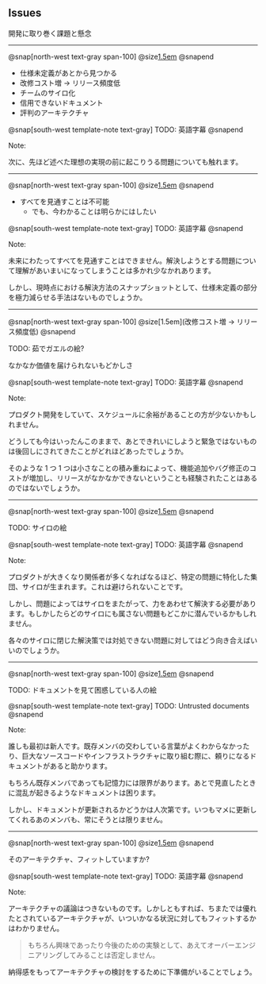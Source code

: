 ## Issues

開発に取り巻く課題と懸念

---

@snap[north-west text-gray span-100]
@size[1.5em](開発に取り巻く課題と懸念)
@snapend

* 仕様未定義があとから見つかる
* 改修コスト増 -> リリース頻度低
* チームのサイロ化
* 信用できないドキュメント
* 評判のアーキテクチャ

@snap[south-west template-note text-gray]
TODO: 英語字幕
@snapend

Note:

次に、先ほど述べた理想の実現の前に起こりうる問題についても触れます。

---

@snap[north-west text-gray span-100]
@size[1.5em](仕様未定義があとから見つかる)
@snapend

* すべてを見通すことは不可能
    * でも、今わかることは明らかにはしたい

@snap[south-west template-note text-gray]
TODO: 英語字幕
@snapend

Note:

未来にわたってすべてを見通すことはできません。解決しようとする問題について理解があいまいになってしまうことは多かれ少なかれあります。

しかし、現時点における解決方法のスナップショットとして、仕様未定義の部分を極力減らせる手法はないものでしょうか。

---

@snap[north-west text-gray span-100]
@size[1.5em](改修コスト増 -> リリース頻度低)
@snapend

TODO: 茹でガエルの絵?

なかなか価値を届けられないもどかしさ

@snap[south-west template-note text-gray]
TODO: 英語字幕
@snapend

Note:

プロダクト開発をしていて、スケジュールに余裕があることの方が少ないかもしれません。

どうしても今はいったんこのままで、あとできれいにしようと緊急ではないものは後回しにされてきたことがどれほどあったでしょうか。

そのような 1 つ 1 つは小さなことの積み重ねによって、機能追加やバグ修正のコストが増加し、リリースがなかなかできないということも経験されたことはあるのではないでしょうか。

---

@snap[north-west text-gray span-100]
@size[1.5em](チームのサイロ化)
@snapend

TODO: サイロの絵

@snap[south-west template-note text-gray]
TODO: 英語字幕
@snapend

Note:

プロダクトが大きくなり関係者が多くなればなるほど、特定の問題に特化した集団、サイロが生まれます。これは避けられないことです。

しかし、問題によってはサイロをまたがって、力をあわせて解決する必要があります。もしかしたらどのサイロにも属さない問題もどこかに潜んでいるかもしれません。

各々のサイロに閉じた解決策では対処できない問題に対してはどう向き合えばいいのでしょうか。

---

@snap[north-west text-gray span-100]
@size[1.5em](信用できないドキュメント)
@snapend

TODO: ドキュメントを見て困惑している人の絵

@snap[south-west template-note text-gray]
TODO: Untrusted documents
@snapend

Note:

誰しも最初は新人です。既存メンバの交わしている言葉がよくわからなかったり、巨大なソースコードやインフラストラクチャに取り組む際に、頼りになるドキュメントがあると助かります。

もちろん既存メンバであっても記憶力には限界があります。あとで見直したときに混乱が起きるようなドキュメントは困ります。

しかし、ドキュメントが更新されるかどうかは人次第です。いつもマメに更新してくれるあのメンバも、常にそうとは限りません。

---

@snap[north-west text-gray span-100]
@size[1.5em](評判のアーキテクチャ)
@snapend

そのアーキテクチャ、フィットしていますか?

@snap[south-west template-note text-gray]
TODO: 英語字幕
@snapend

Note:

アーキテクチャの議論はつきないものです。しかしともすれば、ちまたでは優れたとされているアーキテクチャが、いついかなる状況に対してもフィットするかはわかりません。

> もちろん興味であったり今後のための実験として、あえてオーバーエンジニアリングしてみることは否定しません。

納得感をもってアーキテクチャの検討をするために下準備がいることでしょう。
